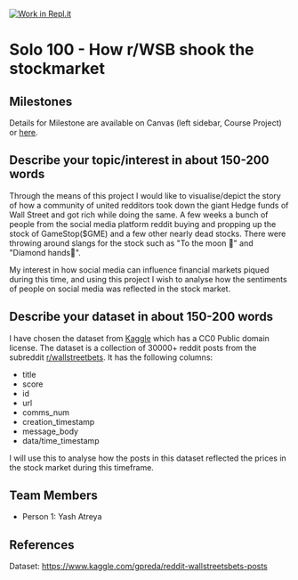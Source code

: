 [![Work in Repl.it](https://classroom.github.com/assets/work-in-replit-14baed9a392b3a25080506f3b7b6d57f295ec2978f6f33ec97e36a161684cbe9.svg)](https://classroom.github.com/online_ide?assignment_repo_id=365868&assignment_repo_type=GroupAssignmentRepo)
# Solo 100 - How r/WSB shook the stockmarket

## Milestones

Details for Milestone are available on Canvas (left sidebar, Course Project) or [here](https://firas.moosvi.com/courses/data301/project/milestone01.html).

## Describe your topic/interest in about 150-200 words

Through the means of this project I would like to visualise/depict the story of how a community of united redditors took down the giant Hedge funds of Wall Street and got rich while doing the same.
A few weeks a bunch of people from the social media platform reddit buying and propping up the stock of GameStop($GME) and a few other nearly dead stocks. There were throwing around slangs for the stock such as "To the moon 🚀" and "Diamond hands💎".

My interest in how social media can influence financial markets piqued during this time, and using this project I wish to analyse how the sentiments of people on social media was reflected in the stock market.

## Describe your dataset in about 150-200 words

I have chosen the dataset from [Kaggle](https://www.kaggle.com/gpreda/reddit-wallstreetsbets-posts) which has a CC0 Public domain license.
The dataset is a collection of 30000+ reddit posts from the subreddit [r/wallstreetbets](https://www.reddit.com/r/wallstreetbets/). 
It has the following columns: 
-   title
- score
- id
- url
- comms_num
- creation_timestamp
- message_body
- data/time_timestamp

I will use this to analyse how the posts in this dataset reflected the prices in the stock market during this timeframe.

## Team Members

- Person 1: Yash Atreya

## References

Dataset: https://www.kaggle.com/gpreda/reddit-wallstreetsbets-posts

